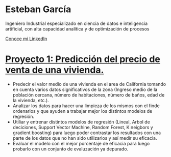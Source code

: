 # Esteban García

Ingeniero Industrial especializado en ciencia de datos e inteligencia artificial, con alta capacidad analítica y de optimización de procesos

[Conoce mi LinkedIn](https://www.linkedin.com/in/estebanmgr/)

# [Proyecto 1: Predicción del precio de venta de una vivienda.](https://github.com/estebanmgr/California_Housing_Price)
*	Predecir el valor medio de una vivienda en el area de California tomando en cuenta varios datos significativos de la zona (Ingreso medio de la población cercana, número de habitaciones, número de baños, edad de la vivienda, etc.).
* Analizar los datos para hacer una limpieza de los mismos con el finde ordenarlos y que ayuden a trabajar mejor los distintos modelos de regresión.
* Utiliar y entrenar distintos modelos de regresión (Lineal, Arbol de deciciones, Support Vector Machine, Random Forest, K neigbors y gradient boosting) para luego poder contrastar los resultados con una parte de los datos que no han sido utilizarlos y así medir su eficacia.
* Evaluar el modelo con el mejor porcentaje de eficacia para luego probarlo con un conjunto de evaluzación ya depurado.
